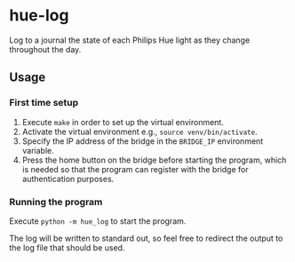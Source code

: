 hue-log
=======

Log to a journal the state of each Philips Hue light as they change
throughout the day.

Usage
-----

### First time setup

1.  Execute `make` in order to set up the virtual environment.
2.  Activate the virtual environment e.g., `source venv/bin/activate`.
3.  Specify the IP address of the bridge in the `BRIDGE_IP` environment
    variable.
4.  Press the home button on the bridge before starting the program,
    which is needed so that the program can register with the bridge
    for authentication purposes.

### Running the program

Execute `python -m hue_log` to start the program.

The log will be written to standard out, so feel free to redirect the
output to the log file that should be used.
